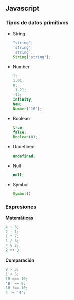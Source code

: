 ## Javascript

### Tipos de datos primitivos
- String
    ```js
    "string";
    'string';
    `string`;
    String('string');
    ```

- Number
    ```js
    1;
    1.01;
    0;
    -1.21;
    -12;
    Infinity;
    NaN;
    Number('10');
    ```
- Boolean
    ```js
    true;
    false;
    Boolean(0);
    ```

- Undefined
    ```js
    undefined;
    ```

- Null
    ```js
    null;
    ```
- Symbol
    ```js
    Symbol()
    ```

### Expresiones

**Matemáticas**
```js
4 + 3;
2 - 1;
1 * 7;
1 / 5;
4 % 2;
8 ** 2;
```

**Comparación**
```js
9 > 3;
1 < 5;
10 === 10;
'8' == 8;
10 !== 10;
4 != '4';
```
